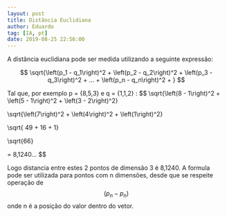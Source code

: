 ```yaml
---
layout: post
title: Distância Euclidiana
author: Eduardo
tag: [IA, pt]
date: 2019-08-25 22:56:00
---
```


A distância euclidiana pode ser medida utilizando a seguinte expressão:

$$
\sqrt{\left(p_1 - q_1\right)^2 + \left(p_2 - q_2\right)^2 + \left(p_3 - q_3\right)^2 + ... + \left(p_n - q_n\right)^2 + }
$$

Tal que, por exemplo p = {8,5,3} e q = {1,1,2} :
$$
\sqrt{\left(8 - 1\right)^2 + \left(5 - 1\right)^2 + \left(3 - 2\right)^2}

\sqrt{\left(7\right)^2 + \left(4\right)^2 + \left(1\right)^2}

\sqrt{ 49 + 16 + 1}

\sqrt{66}

= 8,1240...
$$

Logo distancia entre estes 2 pontos de dimensão 3 é 8,1240.
A formula pode ser utilizada para pontos com n dimensões, desde que se respeite operação de $$(p_n - p_n)$$ onde n é a posição do valor dentro do vetor.